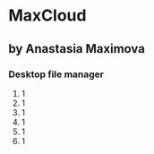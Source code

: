 <h1> MaxCloud </h1>
<h2> by Anastasia Maximova </h2>
<h3>Desktop file manager </h3>
<ol>
<li>1 </li>
<li>1 </li>
<li>1 </li>
<li>1 </li>
<li>1 </li>
<li>1 </li>
</ol>